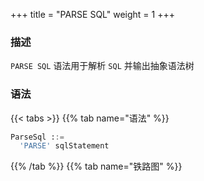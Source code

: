 +++
title = "PARSE SQL"
weight = 1
+++

### 描述

`PARSE SQL` 语法用于解析 `SQL` 并输出抽象语法树

### 语法

{{< tabs >}}
{{% tab name="语法" %}}
```sql
ParseSql ::=
  'PARSE' sqlStatement 
```
{{% /tab %}}
{{% tab name="铁路图" %}}
<iframe frameborder="0" name="diagram" id="diagram" width="100%" height="100%"></iframe>
{{% /tab %}}
{{< /tabs >}}

### 返回值说明

| 列                       | 说明            |
|--------------------------|----------------|
| parsed_statement         | 解析SQL语句类型  |
| parsed_statement_detail  | 解析SQL语句细节  |

### 示例

- 解析 `SQL` 并输出抽象语法树

```sql
PARSE SELECT * FROM t_order;
```

```sql
mysql> PARSE SELECT * FROM t_order;
+----------------------+-------------------------------------------------------------------------------------------------------------------------------------------------------------------------------------------------------------------------------------------------------------------------------------------------------+
| parsed_statement     | parsed_statement_detail                                                                                                                                                                                                                                                                               |
+----------------------+-------------------------------------------------------------------------------------------------------------------------------------------------------------------------------------------------------------------------------------------------------------------------------------------------------+
| MySQLSelectStatement | {"projections":{"startIndex":7,"stopIndex":7,"projections":[{"startIndex":7,"stopIndex":7}],"distinctRow":false},"from":{"tableName":{"startIndex":14,"stopIndex":20,"identifier":{"value":"t_order","quoteCharacter":"NONE"}}},"parameterCount":0,"parameterMarkerSegments":[],"commentSegments":[]} |
+----------------------+-------------------------------------------------------------------------------------------------------------------------------------------------------------------------------------------------------------------------------------------------------------------------------------------------------+
1 row in set (0.01 sec)
```

### 保留字

`PARSE`

### 相关链接

- [保留字](/cn/reference/distsql/syntax/reserved-word/)